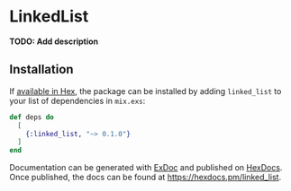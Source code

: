 # LinkedList

**TODO: Add description**

## Installation

If [available in Hex](https://hex.pm/docs/publish), the package can be installed
by adding `linked_list` to your list of dependencies in `mix.exs`:

```elixir
def deps do
  [
    {:linked_list, "~> 0.1.0"}
  ]
end
```

Documentation can be generated with [ExDoc](https://github.com/elixir-lang/ex_doc)
and published on [HexDocs](https://hexdocs.pm). Once published, the docs can
be found at <https://hexdocs.pm/linked_list>.

